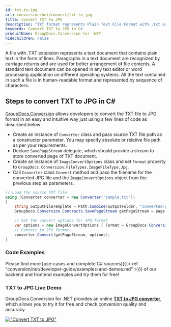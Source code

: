 ```yaml
---
id: txt-to-jpg
url: conversion/net/convert/txt-to-jpg
title: Convert TXT to JPG
description: "TXT format represents Plain Text File Format with .txt extension. Learn how to convert TXT to JPG file programmatically in C# language using GroupDocs.Conversion for .NET library."
keywords: Convert TXT to JPG in C#
productName: GroupDocs.Conversion for .NET
hideChildren: False
---
```


A file with .TXT extension represents a text document that contains plain text in the form of lines. Paragraphs in a text document are recognized by carriage returns and are used for better arrangement of file contents. A standard text document can be opened in any text editor or word processing application on different operating systems. All the text contained in such a file is in human-readable format and represented by sequence of characters.

## Steps to convert TXT to JPG in C#

[GroupDocs.Conversion](https://products.groupdocs.com/conversion/net) allows developers to convert the TXT file to JPG format in an easy and intuitive way just using a few lines of code as described below:

* Create an instance of `Converter` class and pass source TXT file path as a constructor parameter. You may specify absolute or relative file path as per your requirements. 
* Declare `SavePageStream` delegate, which should provide a stream to store converted page of TXT document.
* Create an instance of `ImageConvertOptions` class and set `Format` property to `GroupDocs.Conversion.FileTypes.ImageFileType.Jpg`.
* Call `Converter` class `Convert` method and pass the filename for the converted JPG file and the `ImageConvertOptions` object from the previous step as parameters.

```csharp
// Load the source TXT file
using (Converter converter = new Converter("sample.txt"))
{
    string outputFileTemplate = Path.Combine(outputFolder, "converted-page-{0}.jpg");
    GroupDocs.Conversion.Contracts.SavePageStream getPageStream = page => new FileStream(string.Format(outputFileTemplate, page), FileMode.Create);

    // Set the convert options for JPG format
    var options = new ImageConvertOptions { Format = GroupDocs.Conversion.FileTypes.ImageFileType.Jpg };   
    // Convert to JPG format
    converter.Convert(getPageStream, options);
}
```

### Code Examples

Please find more [use-cases and complete C# sources]({{< ref "conversion/net/developer-guide/examples-and-demos.md" >}}) of our backend and frontend examples and try them for free!

### TXT to JPG Live Demo

GroupDocs.Conversion for .NET provides an online [**TXT to JPG converter**](https://products.groupdocs.app/conversion/txt-to-jpg), which allows you to try it for free and check conversion quality and accuracy.

[!["Convert TXT to JPG"](conversion/net/images/convert-to-jpg/convert-txt-to-jpg.png)](https://products.groupdocs.app/conversion/txt-to-jpg)